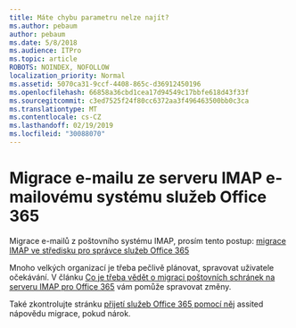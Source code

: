 ```yaml
---
title: Máte chybu parametru nelze najít?
ms.author: pebaum
author: pebaum
ms.date: 5/8/2018
ms.audience: ITPro
ms.topic: article
ROBOTS: NOINDEX, NOFOLLOW
localization_priority: Normal
ms.assetid: 5070ca31-9ccf-4408-865c-d36912450196
ms.openlocfilehash: 66858a36cbd1cea17d94549c17bbfe618d43f33f
ms.sourcegitcommit: c3ed7525f24f80cc6372aa3f496463500bb0c3ca
ms.translationtype: MT
ms.contentlocale: cs-CZ
ms.lasthandoff: 02/19/2019
ms.locfileid: "30088070"
---
```

# <a name="migrating-email-from-imap-email-system-to-office-365"></a>Migrace e-mailu ze serveru IMAP e-mailovému systému služeb Office 365

Migrace e-mailů z poštovního systému IMAP, prosím tento postup: [migrace IMAP ve středisku pro správce služeb Office 365](https://support.office.com/article/4682f2e4-f720-4868-91ab-207f5b0c325d)
  
Mnoho velkých organizací je třeba pečlivě plánovat, spravovat uživatele očekávání. V článku [Co je třeba vědět o migraci poštovních schránek na serveru IMAP pro Office 365](https://docs.microsoft.com/en-us/Exchange/mailbox-migration/migrating-imap-mailboxes/migrating-imap-mailboxes) vám pomůže spravovat změny. 

Také zkontrolujte stránku [přijetí služeb Office 365 pomocí něj](https://www.microsoft.com/fasttrack/microsoft-365/office-365) assited nápovědu migrace, pokud nárok.
  

